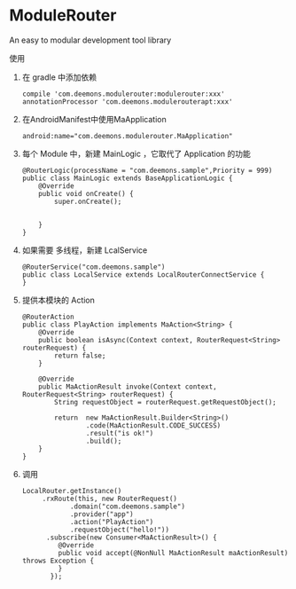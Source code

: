 # ModuleRouter
An easy to modular development tool library


使用

1. 在 gradle 中添加依赖

       compile 'com.deemons.modulerouter:modulerouter:xxx'
       annotationProcessor 'com.deemons.modulerouterapt:xxx'

2. 在AndroidManifest中使用MaApplication

       android:name="com.deemons.modulerouter.MaApplication"

3. 每个 Module 中，新建 MainLogic ，它取代了 Application 的功能

       @RouterLogic(processName = "com.deemons.sample",Priority = 999)
       public class MainLogic extends BaseApplicationLogic {
           @Override
           public void onCreate() {
               super.onCreate();
       
       
           }
       }

4. 如果需要 多线程，新建 LcalService

       @RouterService("com.deemons.sample")
       public class LocalService extends LocalRouterConnectService {
       }

5. 提供本模块的 Action

       @RouterAction
       public class PlayAction implements MaAction<String> {
           @Override
           public boolean isAsync(Context context, RouterRequest<String> routerRequest) {
               return false;
           }
       
           @Override
           public MaActionResult invoke(Context context, RouterRequest<String> routerRequest) {
               String requestObject = routerRequest.getRequestObject();
       
               return  new MaActionResult.Builder<String>()
                       .code(MaActionResult.CODE_SUCCESS)
                       .result("is ok!")
                       .build();
           }
       }

6. 调用

       LocalRouter.getInstance()
            .rxRoute(this, new RouterRequest()
                   .domain("com.deemons.sample")
                   .provider("app")
                   .action("PlayAction")
                   .requestObject("hello!"))
             .subscribe(new Consumer<MaActionResult>() {
                @Override
                public void accept(@NonNull MaActionResult maActionResult) throws Exception {
                }
              });
   
